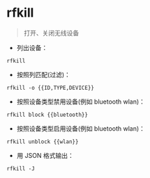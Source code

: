 # rfkill

> 打开、关闭无线设备

- 列出设备：

`rfkill`

- 按照列匹配(过滤)：

`rfkill -o {{ID,TYPE,DEVICE}}`

- 按照设备类型禁用设备(例如 bluetooth wlan)：

`rfkill block {{bluetooth}}`

- 按照设备类型启用设备(例如 bluetooth wlan)：

`rfkill unblock {{wlan}}`

- 用 JSON 格式输出：

`rfkill -J`

[#]: contributors: ([梦还在继续]，[东先生])